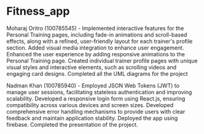 # Fitness_app
Moharaj Oritro (100785545) - Implemented interactive features for the Personal Training pages, including fade-in animations and scroll-based effects, along with a refined, user-friendly layout for each trainer's profile section. Added visual media integration to enhance user engagement.
Enhanced the user experience by adding responsive animations to the Personal Training page. Created individual trainer profile pages with unique visual styles and interactive elements, such as scrolling videos and engaging card designs.
Completed all the UML diagrams for the project

Nadman Khan (100785940) - Employed JSON Web Tokens (JWT) to manage user sessions, facilitating stateless authentication and improving scalability. Developed a responsive login form using React.js, ensuring compatibility across various devices and screen sizes. Developed comprehensive error handling mechanisms to provide users with clear feedback and maintain application stability. Deployed the app using firebase. Completed the presentation of the project. 
